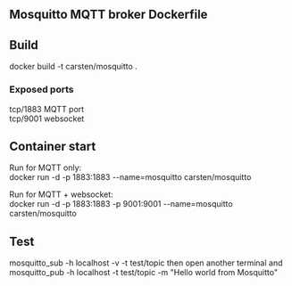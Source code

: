 ## Mosquitto MQTT broker Dockerfile

## Build

docker build -t carsten/mosquitto .

### Exposed ports

tcp/1883  MQTT port  
tcp/9001  websocket

## Container start

Run for MQTT only:  
docker run -d -p 1883:1883 --name=mosquitto carsten/mosquitto

Run for MQTT + websocket:  
docker run -d -p 1883:1883 -p 9001:9001 --name=mosquitto carsten/mosquitto

## Test

mosquitto_sub -h localhost -v -t test/topic
then open another terminal and
mosquitto_pub -h localhost -t test/topic -m "Hello world from Mosquitto"

